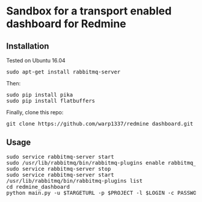 # Sandbox for a transport enabled dashboard for Redmine

## Installation

Tested on Ubuntu 16.04

<pre>
sudo apt-get install rabbitmq-server
</pre>

Then:

<pre>
sudo pip install pika
sudo pip install flatbuffers
</pre>

Finally, clone this repo:

<pre>
git clone https://github.com/warp1337/redmine_dashboard.git
</pre>

## Usage

<pre>
sudo service rabbitmq-server start
sudo /usr/lib/rabbitmq/bin/rabbitmq-plugins enable rabbitmq_web_stomp
sudo service rabbitmq-server stop
sudo service rabbitmq-server start
/usr/lib/rabbitmq/bin/rabbitmq-plugins list
cd redmine_dashboard
python main.py -u $TARGETURL -p $PROJECT -l $LOGIN -c PASSWORD
</pre>
